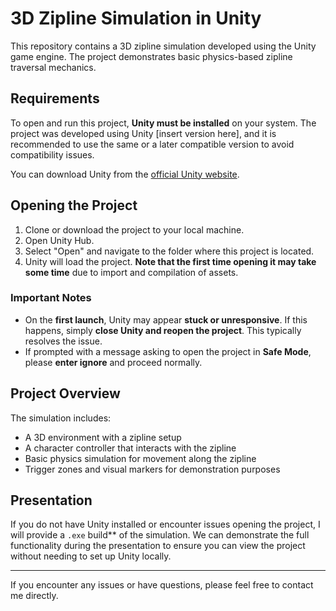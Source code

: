# 3D Zipline Simulation in Unity

This repository contains a 3D zipline simulation developed using the Unity game engine. The project demonstrates basic physics-based zipline traversal mechanics.

## Requirements

To open and run this project, **Unity must be installed** on your system. The project was developed using Unity [insert version here], and it is recommended to use the same or a later compatible version to avoid compatibility issues.

You can download Unity from the [official Unity website](https://unity.com/).

## Opening the Project

1. Clone or download the project to your local machine.
2. Open Unity Hub.
3. Select "Open" and navigate to the folder where this project is located.
4. Unity will load the project. **Note that the first time opening it may take some time** due to import and compilation of assets.

### Important Notes

- On the **first launch**, Unity may appear **stuck or unresponsive**. If this happens, simply **close Unity and reopen the project**. This typically resolves the issue.
- If prompted with a message asking to open the project in **Safe Mode**, please **enter ignore** and proceed normally.

## Project Overview

The simulation includes:
- A 3D environment with a zipline setup
- A character controller that interacts with the zipline
- Basic physics simulation for movement along the zipline
- Trigger zones and visual markers for demonstration purposes

## Presentation

If you do not have Unity installed or encounter issues opening the project, I will provide a `.exe` build** of the simulation. We can demonstrate the full functionality during the presentation to ensure you can view the project without needing to set up Unity locally.


---

If you encounter any issues or have questions, please feel free to contact me directly.
